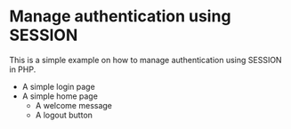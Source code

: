 # Manage authentication using SESSION
This is a simple example on how to manage authentication using SESSION in PHP.
- A simple login page
- A simple home page
    - A welcome message 
    - A logout button
    
